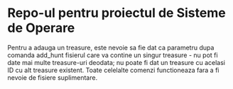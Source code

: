 # Repo-ul pentru proiectul de Sisteme de Operare

Pentru a adauga un treasure, este nevoie sa fie dat ca parametru dupa comanda add_hunt fisierul care va contine un singur treasure - nu pot fi date mai multe treasure-uri deodata; nu poate fi dat un treasure cu acelasi ID cu alt treasure existent. Toate celelalte comenzi functioneaza fara a fi nevoie de fisiere suplimentare. 
